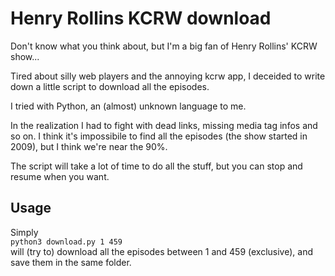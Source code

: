 # Henry Rollins KCRW download

Don't know what you think about, but I'm a big fan of Henry Rollins' KCRW show...  

Tired about silly web players and the annoying kcrw app, I deceided to write down a little script to download all the episodes.

I tried with Python, an (almost) unknown language to me.

In the realization I had to fight with dead links, missing media tag infos and so on. I think it's impossibile to find all the episodes (the show started in 2009), but I think we're near the 90%.  

The script will take a lot of time to do all the stuff, but you can stop and resume when you want.

## Usage

Simply  
```python3 download.py 1 459```  
will (try to) download all the episodes between 1 and 459 (exclusive), and save them in the same folder.
